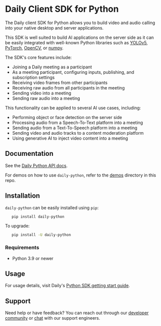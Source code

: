# Daily Client SDK for Python

The Daily client SDK for Python allows you to build video and audio calling into your native desktop and server applications.

This SDK is well suited to build AI applications on the server side as it can be easily integrated with well-known Python libraries such as [YOLOv5](https://github.com/ultralytics/yolov5), [PyTorch](https://pytorch.org), [OpenCV](https://opencv.org/), or [numpy](https://numpy.org).

The SDK's core features include:

- Joining a Daily meeting as a participant
- As a meeting participant, configuring inputs, publishing, and subscription settings
- Receiving video frames from other participants
- Receiving raw audio from all participants in the meeting
- Sending video into a meeting
- Sending raw audio into a meeting

This functionality can be applied to several AI use cases, including:

- Performing object or face detection on the server side
- Processing audio from a Speech-To-Text platform into a meeting
- Sending audio from a Text-To-Speech platform into a meeting
- Sending video and audio tracks to a content moderation platform
- Using generative AI to inject video content into a meeting

## Documentation

See the [Daily Python API docs](https://reference-python.daily.co/index.html).

For demos on how to use `daily-python`, refer to the [demos](/demos) directory in this repo.

## Installation

`daily-python` can be easily installed using `pip`:

```bash
   pip install daily-python
```

To upgrade:

```bash
   pip install -U daily-python
```

### Requirements

- Python 3.9 or newer

## Usage

For usage details, visit Daily's [Python SDK getting start guide](https://docs.daily.co/guides/products/ai-toolkit).

## Support

Need help or have feedback? You can reach out through our [developer community](https://community.daily.co/) or [chat](https://www.daily.co/company/contact/support/) with our support engineers.
